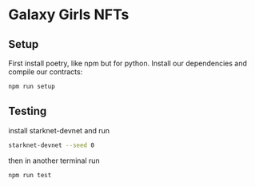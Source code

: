 # Galaxy Girls NFTs

## Setup
First install poetry, like npm but for python. Install our dependencies and compile our contracts:

```sh
npm run setup
```

## Testing
install starknet-devnet and run
```sh
starknet-devnet --seed 0
```

then in another terminal run
```sh
npm run test
```
